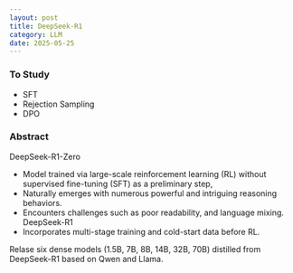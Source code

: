 ```yaml
---
layout: post
title: DeepSeek-R1
category: LLM
date: 2025-05-25
---
```


### To Study 
- SFT
- Rejection Sampling
- DPO


### Abstract


DeepSeek-R1-Zero
- Model trained via large-scale reinforcement learning (RL) without supervised fine-tuning (SFT) as a preliminary step,
- Naturally emerges with numerous powerful and intriguing reasoning behaviors. 
- Encounters challenges such as poor readability, and language mixing. 
DeepSeek-R1
- Incorporates multi-stage training and cold-start data before RL. 

Relase six dense models (1.5B, 7B, 8B, 14B, 32B, 70B) distilled from DeepSeek-R1 based on Qwen and Llama.


